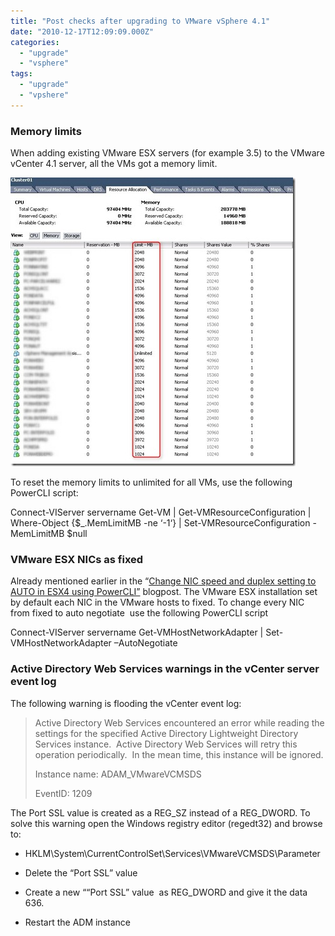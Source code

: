 ```yaml
---
title: "Post checks after upgrading to VMware vSphere 4.1"
date: "2010-12-17T12:09:09.000Z"
categories: 
  - "upgrade"
  - "vsphere"
tags: 
  - "upgrade"
  - "vpshere"
---
```


### Memory limits

When adding existing VMware ESX servers (for example 3.5) to the VMware vCenter 4.1 server, all the VMs got a memory limit.

[![2010-12-10 12h39_01](images/2010-12-10-12h39_01_thumb.jpg "2010-12-10 12h39_01")](https://www.ivobeerens.nl/wp-content/uploads/2010/12/2010-12-10-12h39_01.jpg)

To reset the memory limits to unlimited for all VMs, use the following PowerCLI script:

Connect-VIServer servername Get-VM | Get-VMResourceConfiguration | Where-Object {$\_.MemLimitMB \-ne ‘\-1‘} | Set-VMResourceConfiguration -MemLimitMB $null 

### VMware ESX NICs as fixed

Already mentioned earlier in the “[Change NIC speed and duplex setting to AUTO in ESX4 using PowerCLI”](https://www.ivobeerens.nl/?p=537) blogpost. The VMware ESX installation set by default each NIC in the VMware hosts to fixed. To change every NIC from fixed to auto negotiate  use the following PowerCLI script

Connect-VIServer servername Get-VMHostNetworkAdapter | Set-VMHostNetworkAdapter –AutoNegotiate

### Active Directory Web Services warnings in the vCenter server event log

The following warning is flooding the vCenter event log:

> Active Directory Web Services encountered an error while reading the settings for the specified Active Directory Lightweight Directory Services instance.  Active Directory Web Services will retry this operation periodically.  In the mean time, this instance will be ignored.
> 
> Instance name: ADAM\_VMwareVCMSDS
> 
> EventID: 1209

The Port SSL value is created as a REG\_SZ instead of a REG\_DWORD. To solve this warning open the Windows registry editor (regedt32) and browse to:

- HKLM\\System\\CurrentControlSet\\Services\\VMwareVCMSDS\\Parameter

- Delete the “Port SSL” value

- Create a new ““Port SSL” value  as REG\_DWORD and give it the data 636.

- Restart the ADM instance
